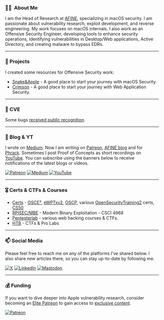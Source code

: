 ### :man_technologist: &nbsp;About Me
I am the Head of Research at [AFINE](https://afine.com/), specializing in macOS security. I am passionate about vulnerability research, exploit development, and reverse engineering. My work focuses on macOS internals. I also work as an Offensive Security Engineer, developing tools to enhance security operations, identifying vulnerabilities in Desktop/Web applications, Active Directory, and creating malware to bypass EDRs.

***
### 🔭 Projects
I created some resources for Offensive Security work:
* [Snake&Apple](https://github.com/Karmaz95/Snake_Apple) - A good place to start your journey with macOS Security.
* [Crimson](https://github.com/Karmaz95/crimson) - A good place to start your journey with Web Application Security.

***
### 🐛 CVE
Some bugs [received public recognition](https://github.com/Karmaz95/Credits).

***
### 📖 Blog & YT
I wrote on [Medium](https://karol-mazurek.medium.com/). Now I am writing on [Patreon](https://www.patreon.com/Karol_Mazurek), [AFINE blog](https://afine.com/blog/) and for [Phrack](https://phrack.org/issues/72/9_md). Sometimes I post Proof of Concepts as short recordings on [YouTube](https://www.youtube.com/channel/UCPSvQXGgDEHBLi7mV665SiA). You can subscribe using the banners below to receive notifications of the latest blogs or videos.

[![Patreon](https://img.shields.io/badge/Patreon-F96854?style=for-the-badge&logo=patreon&logoColor=white)](https://www.patreon.com/Karol_Mazurek)
[![Medium](https://img.shields.io/badge/Medium-12100E?style=for-the-badge&logo=medium&logoColor=white)](https://karol-mazurek.medium.com/)
[![YouTube](https://img.shields.io/badge/YouTube-FF0000?style=for-the-badge&logo=youtube&logoColor=white)](https://www.youtube.com/@karol-mazurek)

***
### 🎖️ Certs & CTFs & Courses
* [Certs](https://www.credential.net/profile/karmaz/wallet#gs.3bpxob) - [OSCE³](https://www.offsec.com/blog/osce3-certification/), [eWPTxv2](https://security.ine.com/certifications/ewptx-certification/), [OSCP](https://www.offsec.com/courses/pen-200/), various [OpenSecurityTraining2](https://p.ost2.fyi/) certs, [CS50](https://certificates.cs50.io/21e12b5c-a762-4fd8-bc5d-d824c9b6680e.pdf)
* [RPISEC/MBE](https://github.com/Karmaz95/MBE) - Modern Binary Exploitation - CSCI 4968
* [Pentesterlab](https://pentesterlab.com/profile/e421693bba23833f2255e89ee9) - various web hacking courses & CTFs.
* [HTB](https://app.hackthebox.com/profile/187934) - CTFs & Pro Labs

***
### 📫 Social Media
Please feel free to reach me on any of the platforms I've shared below. I also share new articles there, so you can stay up-to-date by following me.

[![X](https://img.shields.io/badge/X-%23000000.svg?style=for-the-badge&logo=X&logoColor=white)](https://twitter.com/karmaz95)
[![LinkedIn](https://img.shields.io/badge/linkedin-%230077B5.svg?style=for-the-badge&logo=linkedin&logoColor=white)](https://www.linkedin.com/in/karol-mazurek-849975183/)
[![Mastodon](https://img.shields.io/badge/-MASTODON-%232B90D9?style=for-the-badge&logo=mastodon&logoColor=white)](https://infosec.exchange/@karmaz)

***
### 💰 Funding
If you want to dive deeper into Apple vulnerability research, consider becoming an [Elite Patreon](https://www.patreon.com/Karol_Mazurek/membership) to gain access to [exclusive content](https://www.patreon.com/collection/1529482).

[![Patreon](https://img.shields.io/badge/Patreon-F96854?style=for-the-badge&logo=patreon&logoColor=white)](https://www.patreon.com/Karol_Mazurek)
